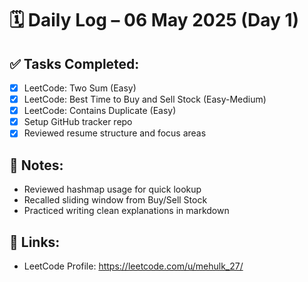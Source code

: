 # 🗓️ Daily Log – 06 May 2025 (Day 1)

## ✅ Tasks Completed:
- [x] LeetCode: Two Sum (Easy)
- [x] LeetCode: Best Time to Buy and Sell Stock (Easy-Medium)
- [x] LeetCode: Contains Duplicate (Easy)
- [x] Setup GitHub tracker repo
- [x] Reviewed resume structure and focus areas

## 🧠 Notes:
- Reviewed hashmap usage for quick lookup
- Recalled sliding window from Buy/Sell Stock
- Practiced writing clean explanations in markdown

## 🔗 Links:
- LeetCode Profile: https://leetcode.com/u/mehulk_27/
